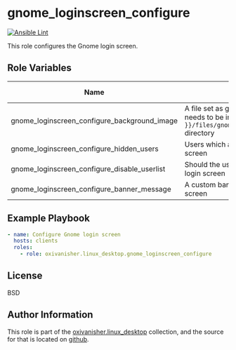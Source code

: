 gnome_loginscreen_configure
===========================
[![Ansible Lint](https://github.com/oxivanisher/role-gnome_loginscreen_configure/actions/workflows/ansible-lint.yml/badge.svg)](https://github.com/oxivanisher/role-gnome_loginscreen_configure/actions/workflows/ansible-lint.yml)

This role configures the Gnome login screen.

Role Variables
--------------

| Name                                         | Comment                              | Default value |
|----------------------------------------------|--------------------------------------|---------------|
| gnome_loginscreen_configure_background_image | A file set as gnome login background. It needs to be in the `{{ playbook_dir }}/files/gnome_loginscreen_configure/` directory  |           |
| gnome_loginscreen_configure_hidden_users     | Users which are hidden from the login screen | `[]`        |
| gnome_loginscreen_configure_disable_userlist | Should the user list be disabled at the login screen |  `false`       |
| gnome_loginscreen_configure_banner_message   | A custom banner message for the login screen | ``     |

Example Playbook
----------------
```yaml
- name: Configure Gnome login screen
  hosts: clients
  roles:
    - role: oxivanisher.linux_desktop.gnome_loginscreen_configure
```

License
-------

BSD

Author Information
------------------

This role is part of the [oxivanisher.linux_desktop](https://galaxy.ansible.com/ui/repo/published/oxivanisher/linux_desktop/) collection, and the source for that is located on [github](https://github.com/oxivanisher/collection-linux_desktop).
